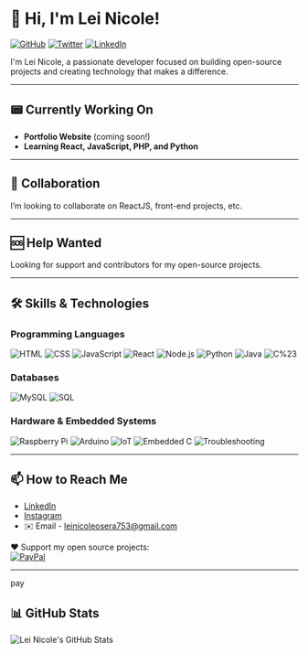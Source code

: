 # 👋 Hi, I'm Lei Nicole!

[![GitHub](https://img.shields.io/badge/GitHub-000?style=for-the-badge&logo=github&logoColor=white)](https://github.com/leinicolex)
[![Twitter](https://img.shields.io/badge/Twitter-1DA1F2?style=for-the-badge&logo=twitter&logoColor=white)](https://twitter.com/leinicolex)
[![LinkedIn](https://img.shields.io/badge/LinkedIn-0077B5?style=for-the-badge&logo=linkedin&logoColor=white)](https://www.linkedin.com/in/leinicolex)

I'm Lei Nicole, a passionate developer focused on building open-source projects and creating technology that makes a difference.

---

## 📟 Currently Working On

- **Portfolio Website** (coming soon!)
- **Learning React, JavaScript, PHP, and Python**

---

## 🤝 Collaboration

I’m looking to collaborate on ReactJS, front-end projects, etc.

---

## 🆘 Help Wanted

Looking for support and contributors for my open-source projects.

---

## 🛠️ Skills & Technologies

### Programming Languages
![HTML](https://img.shields.io/badge/HTML-E34F26?style=flat&logo=html5&logoColor=white)
![CSS](https://img.shields.io/badge/CSS-1572B6?style=flat&logo=css3&logoColor=white)
![JavaScript](https://img.shields.io/badge/JavaScript-F7DF1E?style=flat&logo=javascript&logoColor=black)
![React](https://img.shields.io/badge/React-61DAFB?style=flat&logo=react&logoColor=black)
![Node.js](https://img.shields.io/badge/Node.js-339933?style=flat&logo=node.js&logoColor=white)
![Python](https://img.shields.io/badge/Python-3776AB?style=flat&logo=python&logoColor=white)
![Java](https://img.shields.io/badge/Java-007396?style=flat&logo=java&logoColor=white)
![C%23](https://img.shields.io/badge/C%23-239120?style=flat&logo=c-sharp&logoColor=white)

### Databases
![MySQL](https://img.shields.io/badge/MySQL-4479A1?style=flat&logo=mysql&logoColor=white)
![SQL](https://img.shields.io/badge/SQL-003B57?style=flat&logo=sql&logoColor=white)

### Hardware & Embedded Systems

![Raspberry Pi](https://img.shields.io/badge/Raspberry%20Pi-C51A4A?style=flat&logo=raspberrypi&logoColor=white)
![Arduino](https://img.shields.io/badge/Arduino-00979D?style=flat&logo=arduino&logoColor=white)
![IoT](https://img.shields.io/badge/IoT-Things-blue?style=flat)
![Embedded C](https://img.shields.io/badge/Embedded%20C-00599C?style=flat&logo=c&logoColor=white)
![Troubleshooting](https://img.shields.io/badge/Troubleshooting-Tools-lightgrey?style=flat)

---

## 📫 How to Reach Me

- [LinkedIn](https://www.linkedin.com/in/lei-nicole-osera-06988a307/)
- [Instagram](https://www.instagram.com/leiuv.xn/) 
- ✉️ Email - leinicoleosera753@gmail.com

❤️ Support my open source projects:  
[![PayPal](https://img.shields.io/badge/Donate-PayPal-00457C?style=flat&logo=paypal&logoColor=white)](https://www.paypal.me/leinicolex)

---
pay
## 📊 GitHub Stats

![Lei Nicole's GitHub Stats](https://github-readme-stats.vercel.app/api?username=leinicolex&show_icons=true&theme=radical)


